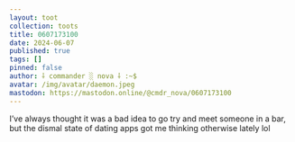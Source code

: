 ```yaml
---
layout: toot
collection: toots
title: 0607173100
date: 2024-06-07
published: true
tags: []
pinned: false
author: ⸸ commander ░ nova ⸸ :~$
avatar: /img/avatar/daemon.jpeg
mastodon: https://mastodon.online/@cmdr_nova/0607173100
---
```


I’ve always thought it was a bad idea to go try and meet someone in a bar, but the dismal state of dating apps got me thinking otherwise lately lol
